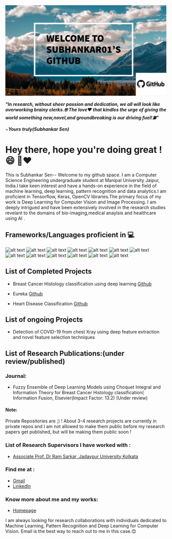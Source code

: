 <img src="https://github.com/subhankar01/subhankar01/blob/main/intro.png" width="1000">

 ***"In research, without sheer passion and dedication, we all will look like overworking brainy clerks.🤓 The love❤️️ that kindles the urge of giving the world something new,novel,and groundbreaking is our driving fuel!⛽️"***

 ~***Yours truly(Subhankar Sen)***
 
 
# Hey there, hope you're doing great ! 😄 💫❤️️ 

This is Subhankar Sen-- Welcome to my github space. I am a Computer Science Engineering undergraduate student at Manipal University Jaipur, India.I take keen interest and have a hands-on experience in the field of machine learning, deep learning, pattern recognition and data analytics.I am proficient in Tensorflow, Keras, OpenCV libraries.The primary focus of my work is Deep Learning for Computer Vision and Image Processing. I am deeply intrigued and have been extensively involved in the research studies revelant to the domains of bio-imaging,medical anaylsis and healthcare using AI .

## Frameworks/Languages proficient in 💻
![alt text](https://camo.githubusercontent.com/0d3fed1e0f57eb6e3b14dd448338e0229d48947a/68747470733a2f2f696d672e736869656c64732e696f2f62616467652f2d507974686f6e2d3337373661623f7374796c653d666c61742d737175617265266c6f676f3d707974686f6e266c6f676f436f6c6f723d7768697465) ![alt text](https://camo.githubusercontent.com/43e6f8124490e51b5776713f97c942772e49a47f/68747470733a2f2f696d672e736869656c64732e696f2f62616467652f2d54656e736f72466c6f772d6666366630303f7374796c653d666c61742d737175617265266c6f676f3d74656e736f72666c6f77266c6f676f436f6c6f723d7768697465) ![alt text](https://camo.githubusercontent.com/60a5489fc7ebc49e27da2c94132e273d5d9a688f/68747470733a2f2f696d672e736869656c64732e696f2f62616467652f2d4b657261732d6430303030303f7374796c653d666c61742d737175617265266c6f676f3d6b65726173266c6f676f436f6c6f723d7768697465) ![alt text](https://camo.githubusercontent.com/d0d94173f6333bb6955dc78126dca75234d4f570/68747470733a2f2f696d672e736869656c64732e696f2f62616467652f2d416e61636f6e64612d3432423032393f7374796c653d666c61742d737175617265266c6f676f3d616e61636f6e6461266c6f676f436f6c6f723d7768697465) ![alt text](https://camo.githubusercontent.com/b23dddead51091da0d4a1a46e4b72ffdf53d6864/68747470733a2f2f696d672e736869656c64732e696f2f62616467652f2d4a7570797465722d4633373632363f7374796c653d666c61742d737175617265266c6f676f3d6a757079746572266c6f676f436f6c6f723d7768697465) ![alt text](https://camo.githubusercontent.com/0daab8b0db11c6ad4303112581de5f5b17de2b58/68747470733a2f2f696d672e736869656c64732e696f2f62616467652f2d4d61744c61622d3030373641383f7374796c653d666c61742d737175617265266c6f676f3d6d617468776f726b73266c6f676f436f6c6f723d7768697465) ![alt text](https://camo.githubusercontent.com/9d65738733c8ee42950a875d9e3814ea8291df6f/68747470733a2f2f696d672e736869656c64732e696f2f62616467652f2d474e552d4134324532423f7374796c653d666c61742d737175617265266c6f676f3d676e75266c6f676f436f6c6f723d7768697465) ![alt text](https://camo.githubusercontent.com/7b0094a7af370f8a06cb667428bd8d6f989adde1/68747470733a2f2f696d672e736869656c64732e696f2f62616467652f2d507950492d3337373541393f7374796c653d666c61742d737175617265266c6f676f3d70797069266c6f676f436f6c6f723d7768697465) ![alt text](https://camo.githubusercontent.com/e9495f2b993034bd9ce1901e887b998dd624780b/68747470733a2f2f696d672e736869656c64732e696f2f62616467652f2d70616e6461732d3135303435383f7374796c653d666c61742d737175617265266c6f676f3d70616e646173266c6f676f436f6c6f723d7768697465) 
![alt text](https://camo.githubusercontent.com/37ec1920868d34a0b6dc3818ae5732a7cfbb7313/68747470733a2f2f696d672e736869656c64732e696f2f62616467652f2d4a6176612d3030373339363f7374796c653d666c61742d737175617265266c6f676f3d6a617661266c6f676f436f6c6f723d7768697465)
![alt text](https://camo.githubusercontent.com/2470272caae82a2c74fce63a5dc0ea12c92d54ac/68747470733a2f2f696d672e736869656c64732e696f2f62616467652f2d4e756d50792d3031333234333f7374796c653d666c61742d737175617265266c6f676f3d6e756d7079266c6f676f436f6c6f723d7768697465)
![alt text](https://camo.githubusercontent.com/0daab8b0db11c6ad4303112581de5f5b17de2b58/68747470733a2f2f696d672e736869656c64732e696f2f62616467652f2d4d61744c61622d3030373641383f7374796c653d666c61742d737175617265266c6f676f3d6d617468776f726b73266c6f676f436f6c6f723d7768697465)
![alt text](https://camo.githubusercontent.com/3c8f7b09934f30bb6714b3f7fe9a622a43a92d98/68747470733a2f2f696d672e736869656c64732e696f2f62616467652f2d5363694b6974204c6561726e2d4637393331453f7374796c653d666c61742d737175617265266c6f676f3d7363696b69742d6c6561726e266c6f676f436f6c6f723d7768697465)

## List of Completed Projects 
- Breast Cancer Histology classification using deep learning [Github](https://github.com/subhankar01/Breast-Cancer-Classification) 

- Eureka [Github](https://github.com/subhankar01/Project-eUreka)

- Heart Disease Classification  [Github](https://github.com/subhankar01/Heart-Disease-Risk-Prediction-and-Classification)

## List of ongoing Projects
- Detection of COVID-19 from chest Xray using deep feature extraction and novel feature selection techniques

## List of Research Publications:(under review/published)

### Journal:
- Fuzzy Ensemble of Deep Learning Models using Choquet Integral and Information Theory for Breast Cancer Histology classification( Information Fusion, Elsevier(Impact Factor: 13.2)
(Under review)
#### Note:
Private Repositories are ;) !
About 3-4 research projects are currently in private repos and I am not allowed to make them public before my research papers get published, but will be making them public soon !
### List of Research Supervisors I have worked with :
- [Associate Prof. Dr Ram Sarkar, Jadavpur University Kolkata](https://scholar.google.com/citations?user=bDj0BUEAAAAJ&hl=en&oi=sra)

### Find me at :
- [Gmail](mailto:subhankarsen2001@gmail.com)
- [LinkedIn](https://www.linkedin.com/in/subhankar-sen-a62457190)
### Know more about me and my works:
- [Homepage](https://subhankarsen2001.wixsite.com/personalwebsite)

I am always looking for research collaborations with individuals dedicated to Machine Learning, Pattern Recognition and Deep Learning for Computer Vision. Email is the best way to reach out to me in this case.😊
